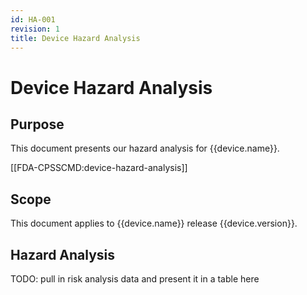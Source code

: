 ```yaml
---
id: HA-001
revision: 1
title: Device Hazard Analysis
---
```


# Device Hazard Analysis

## Purpose

This document presents our hazard analysis for {{device.name}}.

[[FDA-CPSSCMD:device-hazard-analysis]]

## Scope

This document applies to {{device.name}} release {{device.version}}.

## Hazard Analysis

TODO: pull in risk analysis data and present it in a table here
